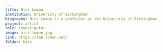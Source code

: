 ```yaml
---
title: Nick Loman
institution: University of Birmingham
biography: Nick Loman is a professor at the University of Birmingham.
project: artic2
role: investigator
image: nick-loman.jpg
link: https://lab.loman.net/
folder: bios
---
```

